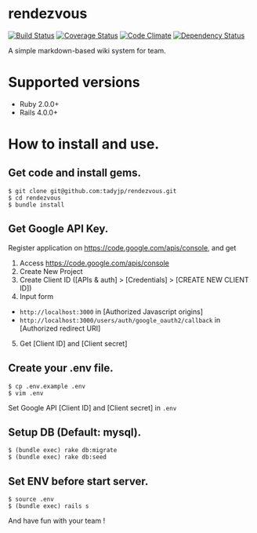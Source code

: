 rendezvous
==========

[![Build Status](https://travis-ci.org/tadyjp/rendezvous.png)](https://travis-ci.org/tadyjp/rendezvous)
[![Coverage Status](https://coveralls.io/repos/tadyjp/rendezvous/badge.png)](https://coveralls.io/r/tadyjp/rendezvous)
[![Code Climate](https://codeclimate.com/github/tadyjp/rendezvous.png)](https://codeclimate.com/github/tadyjp/rendezvous)
[![Dependency Status](https://gemnasium.com/tadyjp/rendezvous.png)](https://gemnasium.com/tadyjp/rendezvous)

A simple markdown-based wiki system for team.


# Supported versions

- Ruby 2.0.0+
- Rails 4.0.0+

# How to install and use.

## Get code and install gems.

```
$ git clone git@github.com:tadyjp/rendezvous.git
$ cd rendezvous
$ bundle install
```

## Get Google API Key.

Register application on https://code.google.com/apis/console,
and get

1. Access https://code.google.com/apis/console
2. Create New Project
3. Create Client ID ([APIs & auth] > [Credentials] > [CREATE NEW CLIENT ID])
4. Input form
  - `http://localhost:3000` in [Authorized Javascript origins]
  - `http://localhost:3000/users/auth/google_oauth2/callback` in [Authorized redirect URI]
5. Get [Client ID] and [Client secret]


## Create your .env file.

```
$ cp .env.example .env
$ vim .env
```

Set Google API [Client ID] and [Client secret] in `.env`


## Setup DB (Default: mysql).

```
$ (bundle exec) rake db:migrate
$ (bundle exec) rake db:seed
```

## Set ENV before start server.

```
$ source .env
$ (bundle exec) rails s
```

And have fun with your team !
